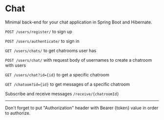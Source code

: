 # Chat
Minimal back-end for your chat application in Spring Boot and Hibernate.

`POST /users/register/` to sign up

`POST /users/authenticate/` to sign in

`GET /users/chats/` to get chatrooms user has

`POST /users/chat/` with request body of usernames to create a chatroom with users

`GET /users/chat?id={id}` to get a specific chatroom

`GET /chatoom?id={id}` to get messages of a specific chatroom

Subscribe and receive messages `/receive/{chatroomId}`

_________________________

Don't forget to put "Authorization" header with Bearer {token} value in order to authorize.


